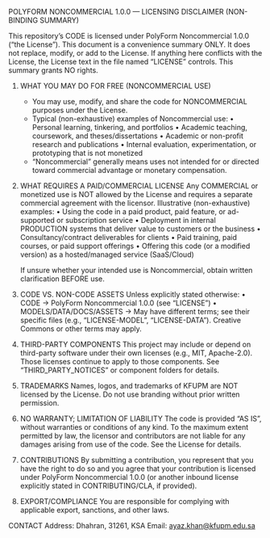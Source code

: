 POLYFORM NONCOMMERCIAL 1.0.0 — LICENSING DISCLAIMER (NON-BINDING SUMMARY)

This repository’s CODE is licensed under PolyForm Noncommercial 1.0.0 (“the License”).
This document is a convenience summary ONLY. It does not replace, modify, or add to the License.
If anything here conflicts with the License, the License text in the file named “LICENSE” controls.
This summary grants NO rights.

1) WHAT YOU MAY DO FOR FREE (NONCOMMERCIAL USE)
   - You may use, modify, and share the code for NONCOMMERCIAL purposes under the License.
   - Typical (non-exhaustive) examples of Noncommercial use:
     • Personal learning, tinkering, and portfolios
     • Academic teaching, coursework, and theses/dissertations
     • Academic or non-profit research and publications
     • Internal evaluation, experimentation, or prototyping that is not monetized
   - “Noncommercial” generally means uses not intended for or directed toward commercial
     advantage or monetary compensation.

2) WHAT REQUIRES A PAID/COMMERCIAL LICENSE
   Any COMMERCIAL or monetized use is NOT allowed by the License and requires a separate
   commercial agreement with the licensor. Illustrative (non-exhaustive) examples:
     • Using the code in a paid product, paid feature, or ad-supported or subscription service
     • Deployment in internal PRODUCTION systems that deliver value to customers or the business
     • Consultancy/contract deliverables for clients
     • Paid training, paid courses, or paid support offerings
     • Offering this code (or a modified version) as a hosted/managed service (SaaS/Cloud)

   If unsure whether your intended use is Noncommercial, obtain written clarification BEFORE use.

3) CODE VS. NON-CODE ASSETS
   Unless explicitly stated otherwise:
     • CODE → PolyForm Noncommercial 1.0.0 (see “LICENSE”)
     • MODELS/DATA/DOCS/ASSETS → May have different terms; see their specific files
       (e.g., “LICENSE-MODEL”, “LICENSE-DATA”). Creative Commons or other terms may apply.

4) THIRD-PARTY COMPONENTS
   This project may include or depend on third-party software under their own licenses
   (e.g., MIT, Apache-2.0). Those licenses continue to apply to those components.
   See “THIRD_PARTY_NOTICES” or component folders for details.

5) TRADEMARKS
   Names, logos, and trademarks of KFUPM are NOT licensed by the License.
   Do not use branding without prior written permission.

6) NO WARRANTY; LIMITATION OF LIABILITY
   The code is provided “AS IS”, without warranties or conditions of any kind.
   To the maximum extent permitted by law, the licensor and contributors are not liable
   for any damages arising from use of the code. See the License for details.

7) CONTRIBUTIONS
   By submitting a contribution, you represent that you have the right to do so and you agree
   that your contribution is licensed under PolyForm Noncommercial 1.0.0 (or another inbound
   license explicitly stated in CONTRIBUTING/CLA, if provided).

8) EXPORT/COMPLIANCE
   You are responsible for complying with applicable export, sanctions, and other laws.

CONTACT
   Address: Dhahran, 31261, KSA
   Email: ayaz.khan@kfupm.edu.sa

